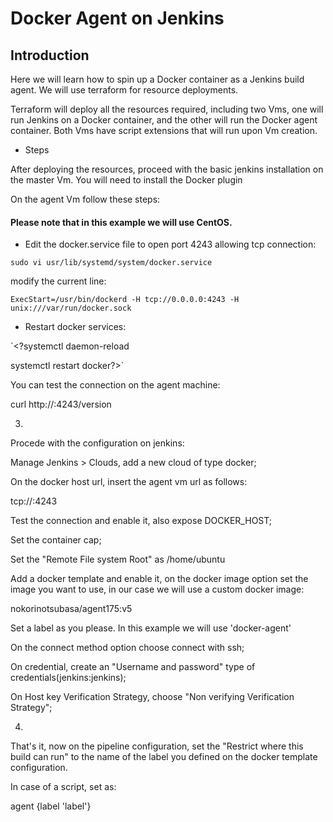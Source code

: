 # Docker Agent on Jenkins

## Introduction 

Here we will learn how to spin up a Docker container as a Jenkins build agent.
We will use terraform for resource deployments.

Terraform will deploy all the resources required, including two Vms, one will run Jenkins on a Docker container, and the other will run the Docker agent container.
Both Vms have script extensions that will run upon Vm creation.

- Steps

After deploying the resources, proceed with the basic jenkins installation on the master Vm. You will need to install the Docker plugin

On the agent Vm follow these steps:

 

#### Please note that in this example we will use CentOS.
  
- Edit the docker.service file to open port 4243 allowing tcp connection:

`sudo vi usr/lib/systemd/system/docker.service`

modify the current line: 

`ExecStart=/usr/bin/dockerd -H tcp://0.0.0.0:4243 -H unix:///var/run/docker.sock`

- Restart docker services:

`<?systemctl daemon-reload

systemctl restart docker?>`

You can test the connection on the agent machine:

curl http://<agentvmip>:4243/version

3.
Procede with the configuration on jenkins:

Manage Jenkins > Clouds, add a new cloud of type docker;

On the docker host url, insert the agent vm url as follows: 

tcp://<agentvmIp>:4243

Test the connection and enable it, also expose DOCKER_HOST;

Set the container cap;

Set the "Remote File system Root" as /home/ubuntu

Add a docker template and enable it, on the docker image option set the image you want to use, in our case we will use a custom docker image:

nokorinotsubasa/agent175:v5

Set a label as you please. In this example we will use 'docker-agent'

On the connect method option choose connect with ssh;

On credential, create an "Username and password" type of credentials(jenkins:jenkins);

On Host key Verification Strategy, choose "Non verifying Verification Strategy"; 

4.

That's it, now on the pipeline configuration, set the "Restrict where this build can run" to the name of the label you defined on the docker template configuration.

In case of a script, set as:

agent {label 'label'}
